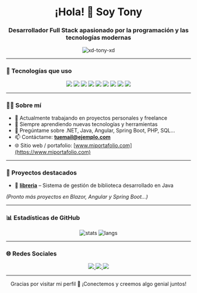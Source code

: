 <h1 align="center">¡Hola! 👋 Soy Tony</h1>
<h3 align="center">Desarrollador Full Stack apasionado por la programación y las tecnologías modernas</h3>

<p align="center">
  <img src="https://komarev.com/ghpvc/?username=xd-tony-xd&label=Visitas&color=blueviolet&style=flat-square" alt="xd-tony-xd" />
</p>

---

### 🧰 Tecnologías que uso

<p align="center">
  <img src="https://img.shields.io/badge/.NET-512BD4?style=for-the-badge&logo=dotnet&logoColor=white"/>
  <img src="https://img.shields.io/badge/C%23-239120?style=for-the-badge&logo=c-sharp&logoColor=white"/>
  <img src="https://img.shields.io/badge/Blazor-512BD4?style=for-the-badge&logo=blazor&logoColor=white"/>
  <img src="https://img.shields.io/badge/Spring Boot-6DB33F?style=for-the-badge&logo=springboot&logoColor=white"/>
  <img src="https://img.shields.io/badge/Angular-DD0031?style=for-the-badge&logo=angular&logoColor=white"/>
  <img src="https://img.shields.io/badge/PHP-777BB4?style=for-the-badge&logo=php&logoColor=white"/>
  <img src="https://img.shields.io/badge/MySQL-4479A1?style=for-the-badge&logo=mysql&logoColor=white"/>
  <img src="https://img.shields.io/badge/PostgreSQL-336791?style=for-the-badge&logo=postgresql&logoColor=white"/>
  <img src="https://img.shields.io/badge/SQL Server-CC2927?style=for-the-badge&logo=microsoft-sql-server&logoColor=white"/>
</p>

---

### 👨‍💻 Sobre mí

- 🔭 Actualmente trabajando en proyectos personales y freelance
- 🌱 Siempre aprendiendo nuevas tecnologías y herramientas
- 💬 Pregúntame sobre .NET, Java, Angular, Spring Boot, PHP, SQL...
- 📫 Contáctame: **tuemail@ejemplo.com**
- 🌐 Sitio web / portafolio: [www.miportafolio.com](https://www.miportafolio.com)

---

### 🚀 Proyectos destacados

- 📘 [**libreria**](https://github.com/xd-tony-xd/libreria) – Sistema de gestión de biblioteca desarrollado en Java

*(Pronto más proyectos en Blazor, Angular y Spring Boot...)*

---

### 📊 Estadísticas de GitHub

<p align="center">
  <img src="https://github-readme-stats.vercel.app/api?username=xd-tony-xd&show_icons=true&theme=radical" alt="stats" />
  <img src="https://github-readme-stats.vercel.app/api/top-langs/?username=xd-tony-xd&layout=compact&theme=radical" alt="langs" />
</p>

---

### 🌐 Redes Sociales

<p align="center">
  <a href="https://linkedin.com/in/tuusuario" target="_blank">
    <img src="https://img.shields.io/badge/LinkedIn-0077B5?style=for-the-badge&logo=linkedin&logoColor=white" />
  </a>
  <a href="https://youtube.com/@tuusuario" target="_blank">
    <img src="https://img.shields.io/badge/YouTube-FF0000?style=for-the-badge&logo=youtube&logoColor=white" />
  </a>
  <a href="mailto:tuemail@ejemplo.com">
    <img src="https://img.shields.io/badge/Correo-Enviar-información-green?style=for-the-badge&logo=gmail&logoColor=white"/>
  </a>
</p>

---

<p align="center">
  Gracias por visitar mi perfil 🙌 ¡Conectemos y creemos algo genial juntos!
</p>
